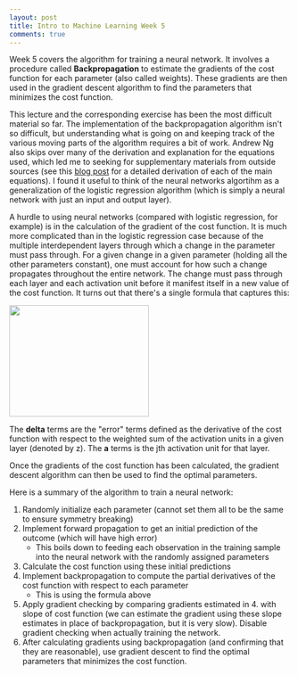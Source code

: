 ```yaml
---
layout: post
title: Intro to Machine Learning Week 5
comments: true
---
```


Week 5 covers the algorithm for training a neural network. It involves a procedure called **Backpropagation** to estimate the gradients of the cost function for each parameter (also called weights). These gradients are then used in the gradient descent algorithm to find the parameters that minimizes the cost function.

<!--excerpt-->

This lecture and the corresponding exercise has been the most difficult material so far. The implementation of the backpropagation algorithm isn't so difficult, but understanding what is going on and keeping track of the various moving parts of the algorithm requires a bit of work. Andrew Ng also skips over many of the derivation and explanation for the equations used, which led me to seeking for supplementary materials from outside sources (see this [blog post](http://neuralnetworksanddeeplearning.com/chap2.html) for a detailed derivation of each of the main equations). I found it useful to think of the neural networks algortihm as a generalization of the logistic regression algorithm (which is simply a neural network with just an input and output layer).

A hurdle to using neural networks (compared with logistic regression, for example) is in the calculation of the gradient of the cost function. It is much more complicated than in the logistic regression case because of the multiple interdependent layers through which a change in the parameter must pass through. For a given change in a given parameter (holding all the other parameters constant), one must account for how such a change propagates throughout the entire network. The change must pass through each layer and each activation unit before it manifest itself in a new value of the cost function. It turns out that there's a single formula that captures this:

<a href="{{site.url}}/img/wk5_1.png">
<img src="{{site.url}}/img/wk5_1.png" width="250" height="200"/>
</a>

The **delta** terms are the "error" terms defined as the derivative of the cost function with respect to the weighted sum of the activation units in a given layer (denoted by z). The **a** terms is the jth activation unit for that layer.

Once the gradients of the cost function has been calculated, the gradient descent algorithm can then be used to find the optimal parameters.

Here is a summary of the algorithm to train a neural network:

1. Randomly initialize each parameter (cannot set them all to be the same to ensure symmetry breaking)
2. Implement forward propagation to get an initial prediction of the outcome (which will have high error)
    * This boils down to feeding each observation in the training sample into the neural network with the randomly assigned parameters
3. Calculate the cost function using these initial predictions
4. Implement backpropagation to compute the partial derivatives of the cost function with respect to each parameter
    * This is using the formula above
5. Apply gradient checking by comparing gradients estimated in 4\. with slope of cost function (we can estimate the gradient using these slope estimates in place of backpropagation, but it is very slow). Disable gradient checking when actually training the network.
6. After calculating gradients using backpropagation (and confirming that they are reasonable), use gradient descent to find the optimal parameters that minimizes the cost function.

